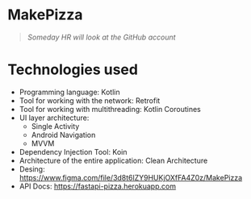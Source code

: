 # MakePizza
> *Someday HR will look at the GitHub account*
# Technologies used
- Programming language: Kotlin
- Tool for working with the network: Retrofit
- Tool for working with multithreading: Kotlin Coroutines
- UI layer architecture:
  - Single Activity
  - Android Navigation
  - MVVM
- Dependency Injection Tool: Koin
- Architecture of the entire application: Clean Architecture 
- Desing: https://www.figma.com/file/3d8t6lZY9HUKjOXfFA4Z0z/MakePizza
- API Docs: https://fastapi-pizza.herokuapp.com
